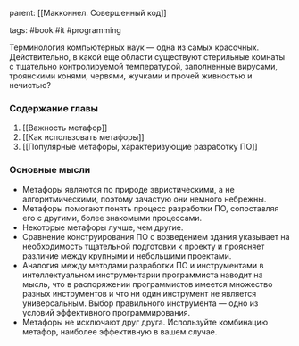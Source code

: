 parent: [[Макконнел. Совершенный код]]

tags: #book #it #programming 

Терминология компьютерных наук — одна из самых красочных. Действительно, в какой еще области существуют стерильные комнаты с тщательно контролируемой температурой, заполненные вирусами, троянскими конями, червями, жучками и прочей живностью и нечистью?
### Содержание главы

1. [[Важность метафор]]
2. [[Как использовать метафоры]]
3. [[Популярные метафоры, характеризующие разработку ПО]]

### Основные мысли

- Метафоры являются по природе эвристическими, а не алгоритмическими, поэтому зачастую они немного небрежны.
- Метафоры помогают понять процесс разработки ПО, сопоставляя его с другими, более знакомыми процессами.
- Некоторые метафоры лучше, чем другие.
- Сравнение конструирования ПО с возведением здания указывает на необходимость тщательной подготовки к проекту и проясняет различие между крупными и небольшими проектами.
- Аналогия между методами разработки ПО и инструментами в интеллектуальном инструментарии программиста наводит на мысль, что в распоряжении программистов имеется множество разных инструментов и что ни один инструмент не является универсальным. Выбор правильного инструмента — одно из условий эффективного программирования.
- Метафоры не исключают друг друга. Используйте комбинацию метафор, наиболее эффективную в вашем случае.